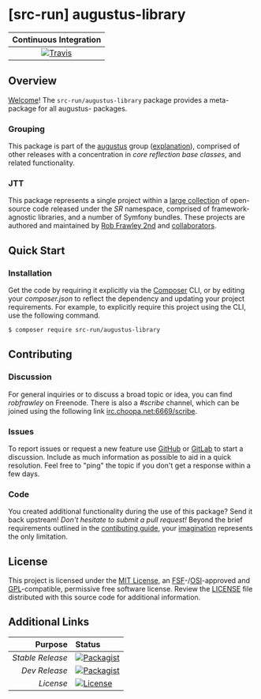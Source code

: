 # [src-run] augustus-library

| Continuous Integration |
|:----------------------:|
| [![Travis](https://get.src.run/augustus-library/travis_shield)](https://get.src.run/augustus-library/travis) |

## Overview

[Welcome](https://get.src.run/go/readme_welcome)!
The `src-run/augustus-library` package provides
a meta-package for all augustus- packages.

### Grouping

This package is part of the [augustus](https://get.src.run/augustus-library/group)
group ([explanation](https://get.src.run/augustus-library/group_explanation)),
comprised of other releases with a concentration in 
*core reflection base classes*,
and related functionality.

### JTT

This package represents a single project within a
[large collection](https://get.src.run/go/explore) of open-source code released
under the *SR* namespace, comprised of framework-agnostic libraries,
and a number of Symfony bundles. These projects are authored and maintained
by [Rob Frawley 2nd](https://get.src.run/rmf) and 
[collaborators](https://get.src.run/augustus-library/github_collaborators).

## Quick Start

### Installation

Get the code by requiring it explicitly via the [Composer](https://getcomposer.com)
CLI, or by editing your *composer.json* to reflect the dependency and updating
your project requirements. For example, to explicitly require this project using
the CLI, use the following command.

```bash
$ composer require src-run/augustus-library
```

## Contributing

### Discussion

For general inquiries or to discuss a broad topic or idea, you can find
*robfrawley* on Freenode. There is also a *#scribe* channel, which can
be joined using the following link
[irc.choopa.net:6669/scribe](irc://irc.choopa.net:6669/scribe).

### Issues

To report issues or request a new feature use
[GitHub](https://get.src.run/augustus-library/github_issues)
or [GitLab](https://get.src.run/augustus-library/gitlab_issues)
to start a discussion. Include as much information as possible to aid in
a quick resolution. Feel free to "ping" the topic if you don't get a
response within a few days.

### Code

You created additional functionality during the use of this package? Send
it back upstream! *Don't hesitate to submit a pull request!* Beyond the
brief requirements outlined in the
[contibuting guide](https://get.src.run/augustus-library/contributing),
your [imagination](https://get.src.run/go/readme_imagination)
represents the only limitation.

## License

This project is licensed under the
[MIT License](https://get.src.run/go/mit), an
[FSF](https://get.src.run/go/fsf)-/[OSI](https://get.src.run/go/osi)-approved
and [GPL](https://get.src.run/go/gpl)-compatible, permissive free software
license. Review the
[LICENSE](https://get.src.run/augustus-library/license)
file distributed with this source code for additional information.

## Additional Links

|       Purpose | Status        |
|--------------:|:--------------|
| *Stable Release*    | [![Packagist](https://get.src.run/augustus-library/packagist_shield)](https://get.src.run/augustus-library/packagist) |
| *Dev Release*    | [![Packagist](https://get.src.run/augustus-library/packagist_pre_shield)](https://get.src.run/augustus-library/packagist) |
| *License*    | [![License](https://get.src.run/augustus-library/license_shield)](https://get.src.run/augustus-library/license) |
